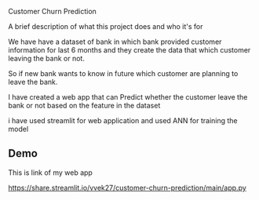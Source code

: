 
Customer Churn Prediction

A brief description of what this project does and who it's for

We have have a dataset of bank in which 
bank provided customer information for 
last 6 months and they create the data 
that which customer leaving the bank
or not.

So if new bank wants to know in future
which customer are planning to leave the 
bank.

I have created a web app that can Predict
whether the customer leave the bank or not
based on the feature in the dataset

i have used streamlit for web application
and used ANN for training the model

## Demo

This is link of my web app

https://share.streamlit.io/vvek27/customer-churn-prediction/main/app.py
